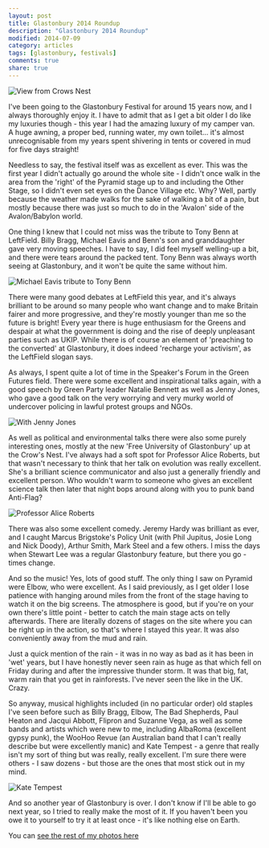 ```yaml
---
layout: post
title: Glastonbury 2014 Roundup
description: "Glastonbury 2014 Roundup"
modified: 2014-07-09
category: articles
tags: [glastonbury, festivals]
comments: true
share: true
---
```


![View from Crows Nest](https://farm4.staticflickr.com/3841/14549668322_a05d2b37cb.jpg "View from Crows Nest")

I've been going to the Glastonbury Festival for around 15 years now, and I always thoroughly enjoy it. I have
to admit that as I get a bit older I do like my luxuries though - this year I had the amazing luxury of my
camper van. A huge awning, a proper bed, running water, my own toilet... it's almost unrecognisable from my
years spent shivering in tents or covered in mud for five days straight!

Needless to say, the festival itself was as excellent as ever. This was the first year I didn't actually go
around the whole site - I didn't once walk in the area from the 'right' of the Pyramid stage up to and including
the Other Stage, so I didn't even set eyes on the Dance Village etc. Why? Well, partly because the weather made
walks for the sake of walking a bit of a pain, but mostly because there was just so much to do in the 'Avalon'
side of the Avalon/Babylon world.

One thing I knew that I could not miss was the tribute to Tony Benn at LeftField. Billy Bragg, Michael Eavis
and Benn's son and granddaughter gave very moving speeches. I have to say, I did feel myself welling-up a bit,
and there were tears around the packed tent. Tony Benn was always worth seeing at Glastonbury, and it won't be
quite the same without him.

![Michael Eavis tribute to Tony Benn](https://farm3.staticflickr.com/2912/14550618655_fa8b467dc5_n.jpg "Michael Eavis at tribute to Tony Benn")

There were many good debates at LeftField this year, and it's always brilliant to be around so many people who
want change and to make Britain fairer and more progressive, and they're mostly younger than me so the future
is bright! Every year there is huge enthusiasm for the Greens and despair at what the government is doing and
the rise of deeply unpleasant parties such as UKIP. While there is of course an element of 'preaching to the
converted' at Glastonbury, it does indeed 'recharge your activism', as the LeftField slogan says.

As always, I spent quite a lot of time in the Speaker's Forum in the Green Futures field. There were some
excellent and inspirational talks again, with a good speech by Green Party leader Natalie Bennett as well
as Jenny Jones, who gave a good talk on the very worrying and very murky world of undercover policing in lawful
protest groups and NGOs.

![With Jenny Jones](https://farm4.staticflickr.com/3926/14527523226_a7f407f004_n.jpg "Me with Green Peer Jenny Jones")

As well as political and environmental talks there were also some purely interesting ones, mostly at the new
'Free University of Glastonbury' up at the Crow's Nest. I've always had a soft spot for Professor Alice Roberts, but
that wasn't necessary to think that her talk on evolution was really excellent. She's a brilliant science
communicator and also just a generally friendly and excellent person. Who wouldn't warm to someone who
gives an excellent science talk then later that night bops around along with you to punk band Anti-Flag?

![Professor Alice Roberts](https://farm3.staticflickr.com/2923/14363927470_7dfe1f0561_n.jpg "Professor Alice Roberts")

There was also some excellent comedy. Jeremy Hardy was brilliant as ever, and I caught Marcus Brigstoke's
Policy Unit (with Phil Jupitus, Josie Long and Nick Doody), Arthur Smith, Mark Steel and a few others. I
miss the days when Stewart Lee was a regular Glastonbury feature, but there you go - times change.

And so the music! Yes, lots of good stuff. The only thing I saw on Pyramid were Elbow, who were excellent. As
I said previously, as I get older I lose patience with hanging around miles from the front of the stage having
to watch it on the big screens. The atmosphere is good, but if you're on your own there's little point - better
to catch the main stage acts on telly afterwards. There are literally dozens of stages on the site where you
can be right up in the action, so that's where I stayed this year. It was also conveniently away from the mud
and rain.

Just a quick mention of the rain - it was in no way as bad as it has been in 'wet' years, but I have
honestly never seen rain as huge as that which fell on Friday during and after the impressive thunder storm.
It was that big, fat, warm rain that you get in rainforests. I've never seen the like in the UK. Crazy.

So anyway, musical highlights included (in no particular order) old staples I've seen before such as Billy Bragg,
Elbow, The Bad Shepherds, Paul Heaton and Jacqui Abbott, Flipron and Suzanne Vega, as well as some bands and
artists which were new to me, including AlbaRoma (excellent gypsy punk), the WooHoo Revue (an Australian band
that I can't really describe but were excellently manic) and Kate Tempest - a genre that really isn't my sort
of thing but was really, really excellent. I'm sure there were others - I saw dozens - but those are the ones
that most stick out in my mind.

![Kate Tempest](https://farm6.staticflickr.com/5157/14364113178_6f477feeb2_n.jpg "Kate Tempest")

And so another year of Glastonbury is over. I don't know if I'll be able to go next year, so I tried to
really make the most of it. If you haven't been you owe it to yourself to try it at least once - it's
like nothing else on Earth.

You can [see the rest of my photos here](https://www.flickr.com/photos/dominic_tristram/sets/72157645448420621/)

